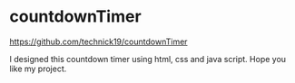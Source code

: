 # countdownTimer

https://github.com/technick19/countdownTimer

I designed this countdown timer using html, css and java script. Hope you like my project.
